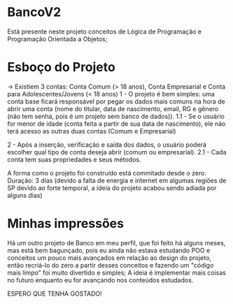# BancoV2
Está presente neste projeto conceitos de Lógica de Programação e Programação Orientada a Objetos;

# Esboço do Projeto
-> Existiem 3 contas: Conta Comum (> 18 anos), Conta Empresarial e Conta para Adolescentes/Jovens (< 18 anos)
1 - O projeto é bem simples: uma conta base ficará responsável por pegar os dados mais comuns na hora de abrir uma conta (nome do titular, data de nascimento, email, RG e gênero (não tem senha, pois é um projeto sem banco de dados)).
1.1 - Se o usuário for menor de idade (conta feita a partir de sua data de nascimento), ele não terá acesso as outras duas contas (Comum e Empresarial)

2 - Após a inserção, verificação e saída dos dados, o usuário poderá escolher qual tipo de conta deseja abrir (comum ou empresarial).
2.1 - Cada conta tem suas propriedades e seus métodos.

A forma como o projeto foi construído está commitado desde o zero.
Duração: 3 dias (devido a falta de energia e internet em algumas regiões de SP devido ao forte temporal, a ideia do projeto acabou sendo adiada por alguns dias)

# Minhas impressões
Há um outro projeto de Banco em meu perfil, que foi feito há alguns meses, mas está bem bagunçado, pois eu ainda não estava estudando POO e conceitos um pouco mais avançados em relação ao design do projeto, então recriá-lo do zero a partir desses conceitos e fazendo um "código mais limpo" foi muito divertido e simples;
A ideia é implementar mais coisas no futuro enquanto eu for avançando nos conteúdos estudados. 

ESPERO QUE TENHA GOSTADO!

